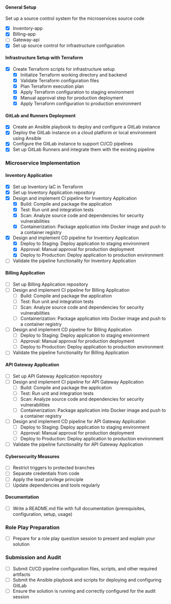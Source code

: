 #### General Setup
Set up a source control system for the microservices source code
  - [x] Inventory-app
  - [x] Billing-app
  - [ ] Gateway-api
- [x] Set up source control for infrastructure configuration

#### Infrastructure Setup with Terraform
- [x] Create Terraform scripts for infrastructure setup
  - [x] Initialize Terraform working directory and backend
  - [x] Validate Terraform configuration files
  - [x] Plan Terraform execution plan
  - [x] Apply Terraform configuration to staging environment
  - [x] Manual approval step for production deployment
  - [x] Apply Terraform configuration to production environment

#### GitLab and Runners Deployment
- [x] Create an Ansible playbook to deploy and configure a GitLab instance
- [x] Deploy the GitLab instance on a cloud platform or local environment using Ansible
- [x] Configure the GitLab instance to support CI/CD pipelines
- [x] Set up GitLab Runners and integrate them with the existing pipeline

### Microservice Implementation

#### Inventory Application
- [x] Set up Inventory IaC in Terraform
- [x] Set up Inventory Application repository
- [x] Design and implement CI pipeline for Inventory Application
  - [x] Build: Compile and package the application
  - [x] Test: Run unit and integration tests
  - [x] Scan: Analyze source code and dependencies for security vulnerabilities
  - [x] Containerization: Package application into Docker image and push to a container registry
- [x] Design and implement CD pipeline for Inventory Application
  - [x] Deploy to Staging: Deploy application to staging environment
  - [x] Approval: Manual approval for production deployment
  - [x] Deploy to Production: Deploy application to production environment
- [ ] Validate the pipeline functionality for Inventory Application

#### Billing Application
- [ ] Set up Billing Application repository
- [ ] Design and implement CI pipeline for Billing Application
  - [ ] Build: Compile and package the application
  - [ ] Test: Run unit and integration tests
  - [ ] Scan: Analyze source code and dependencies for security vulnerabilities
  - [ ] Containerization: Package application into Docker image and push to a container registry
- [ ] Design and implement CD pipeline for Billing Application
  - [ ] Deploy to Staging: Deploy application to staging environment
  - [ ] Approval: Manual approval for production deployment
  - [ ] Deploy to Production: Deploy application to production environment
- [ ] Validate the pipeline functionality for Billing Application

#### API Gateway Application
- [ ] Set up API Gateway Application repository
- [ ] Design and implement CI pipeline for API Gateway Application
  - [ ] Build: Compile and package the application
  - [ ] Test: Run unit and integration tests
  - [ ] Scan: Analyze source code and dependencies for security vulnerabilities
  - [ ] Containerization: Package application into Docker image and push to a container registry
- [ ] Design and implement CD pipeline for API Gateway Application
  - [ ] Deploy to Staging: Deploy application to staging environment
  - [ ] Approval: Manual approval for production deployment
  - [ ] Deploy to Production: Deploy application to production environment
- [ ] Validate the pipeline functionality for API Gateway Application

#### Cybersecurity Measures
- [ ] Restrict triggers to protected branches
- [ ] Separate credentials from code
- [ ] Apply the least privilege principle
- [ ] Update dependencies and tools regularly

#### Documentation
- [ ] Write a README.md file with full documentation (prerequisites, configuration, setup, usage)

### Role Play Preparation
- [ ] Prepare for a role play question session to present and explain your solution

### Submission and Audit
- [ ] Submit CI/CD pipeline configuration files, scripts, and other required artifacts
- [ ] Submit the Ansible playbook and scripts for deploying and configuring GitLab
- [ ] Ensure the solution is running and correctly configured for the audit session